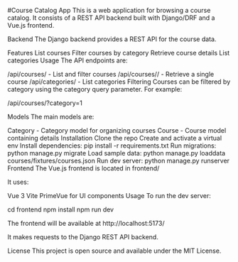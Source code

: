#Course Catalog App
This is a web application for browsing a course catalog. It consists of a REST API backend built with Django/DRF and a Vue.js frontend.

Backend
The Django backend provides a REST API for the course data.

Features
List courses
Filter courses by category
Retrieve course details
List categories
Usage
The API endpoints are:

/api/courses/ - List and filter courses
/api/courses/<id>/ - Retrieve a single course
/api/categories/ - List categories
Filtering
Courses can be filtered by category using the category query parameter. For example:

/api/courses/?category=1

Models
The main models are:

Category - Category model for organizing courses
Course - Course model containing details
Installation
Clone the repo
Create and activate a virtual env
Install dependencies: pip install -r requirements.txt
Run migrations: python manage.py migrate
Load sample data: python manage.py loaddata courses/fixtures/courses.json
Run dev server: python manage.py runserver
Frontend
The Vue.js frontend is located in frontend/

It uses:

Vue 3
Vite
PrimeVue for UI components
Usage
To run the dev server:

cd frontend
npm install
npm run dev



The frontend will be available at http://localhost:5173/

It makes requests to the Django REST API backend.

License
This project is open source and available under the MIT License.
